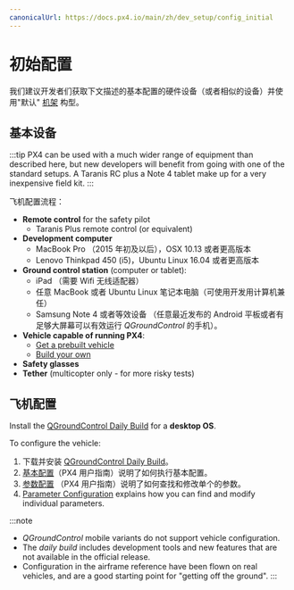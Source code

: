 ```yaml
---
canonicalUrl: https://docs.px4.io/main/zh/dev_setup/config_initial
---
```


# 初始配置

我们建议开发者们获取下文描述的基本配置的硬件设备（或者相似的设备）并使用"默认" [机架](../airframes/airframe_reference.md) 构型。

## 基本设备

:::tip
PX4 can be used with a much wider range of equipment than described here, but new developers will benefit from going with one of the standard setups.
A Taranis RC plus a Note 4 tablet make up for a very inexpensive field kit.
:::

飞机配置流程：

- **Remote control** for the safety pilot
  - Taranis Plus remote control (or equivalent)
- **Development computer**
  * MacBook Pro （2015 年初及以后），OSX 10.13 或者更高版本
  * Lenovo Thinkpad 450 (i5)，Ubuntu Linux 16.04 或者更高版本
- **Ground control station** (computer or tablet):
  * iPad （需要 Wifi 无线适配器）
  * 任意 MacBook 或者 Ubuntu Linux 笔记本电脑（可使用开发用计算机兼任）
  * Samsung Note 4 或者等效设备 （任意最近发布的 Android 平板或者有足够大屏幕可以有效运行 *QGroundControl* 的手机）。
- **Vehicle capable of running PX4**:
  - [Get a prebuilt vehicle](../complete_vehicles/README.md)
  - [Build your own](../airframes/README.md)
- **Safety glasses**
- **Tether** (multicopter only - for more risky tests)

## 飞机配置

Install the [QGroundControl Daily Build](https://docs.qgroundcontrol.com/en/releases/daily_builds.html) for a **desktop OS**.

To configure the vehicle:
1. 下载并安装 [QGroundControl Daily Build](https://docs.qgroundcontrol.com/en/releases/daily_builds.html)。
1. [基本配置](https://docs.px4.io/en/config/)（PX4 用户指南）说明了如何执行基本配置。
1. [参数配置](https://docs.px4.io/en/advanced_config/parameters.html) （PX4 用户指南）说明了如何查找和修改单个的参数。
1. [Parameter Configuration](../advanced_config/parameters.md) explains how you can find and modify individual parameters.

:::note
- *QGroundControl* mobile variants do not support vehicle configuration.
- The *daily build* includes development tools and new features that are not available in the official release.
- Configuration in the airframe reference have been flown on real vehicles, and are a good starting point for "getting off the ground".
:::
